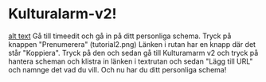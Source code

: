 # Kulturalarm-v2!
[alt text](tutorial1.png)
Gå till timeedit och gå in på ditt personliga schema. Tryck på knappen "Prenumerera"
(tutorial2.png)
Länken i rutan har en knapp där det står "Koppiera". Tryck på den och sedan gå till Kulturamarm v2 och tryck på hantera scheman och klistra in länken i textrutan och sedan "Lägg till URL" och namnge det vad du vill. 
Och nu har du ditt personliga schema!